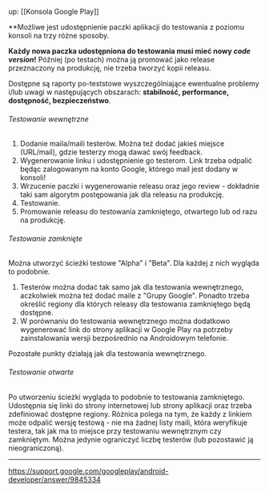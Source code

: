 up: [[Konsola Google Play]]

**Możliwe jest udostępnienie paczki aplikacji do testowania z poziomu konsoli na trzy różne sposoby.

**Każdy nowa paczka udostępniona do testowania musi mieć nowy _code version_!** Później (po testach) można ją promować jako release przeznaczony na produkcję, nie trzeba tworzyć kopii releasu.

Dostępne są raporty po-teststowe wyszczególniające ewentualne problemy i/lub uwagi w następujących obszarach: **stabilność, performance, dostępność, bezpieczeństwo**.

###### Testowanie wewnętrzne

1. Dodanie maila/maili testerów. Można też dodać jakieś miejsce (URL/mail), gdzie testerzy mogą dawać swój feedback.
2. Wygenerowanie linku i udostępnienie go testerom. Link trzeba odpalić będąc zalogowanym na konto Google, którego mail jest dodany w konsoli!
3. Wrzucenie paczki i wygenerowanie releasu oraz jego review - dokładnie taki sam algorytm postępowania jak dla releasu na produkcję.
4. Testowanie.
5. Promowanie releasu do testowania zamkniętego, otwartego lub od razu na produkcję.

###### Testowanie zamknięte

Można utworzyć ścieżki testowe "Alpha" i "Beta". Dla każdej z nich wygląda to podobnie.

1. Testerów można dodać tak samo jak dla testowania wewnętrznego, aczkolwiek można też dodać maile z "Grupy Google". Ponadto trzeba określić regiony dla których releasy dla testowania zamkniętego będą dostępne.
2. W porównaniu do testowania wewnętrznego można dodatkowo wygenerować link do strony aplikacji w Google Play na potrzeby zainstalowania wersji bezpośrednio na Androidowym telefonie.

Pozostałe punkty działają jak dla testowania wewnętrznego.

###### Testowanie otwarte

Po utworzeniu ścieżki wygląda to podobnie to testowania zamkniętego. Udostępnia się linki do strony internetowej lub strony aplikacji oraz trzeba zdefiniować dostępne regiony. Różnica polega na tym, że każdy z linkiem może odpalić wersję testową - nie ma żadnej listy maili, która weryfikuje testera, tak jak ma to miejsce przy testowaniu wewnętrznym czy zamkniętym. Można jedynie ograniczyć liczbę testerów (lub pozostawić ją nieograniczoną).

---
https://support.google.com/googleplay/android-developer/answer/9845334




